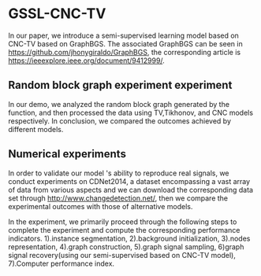 # GSSL-CNC-TV
In our paper, we introduce a semi-supervised learning model based on CNC-TV based on GraphBGS.
The associated GraphBGS can be seen in <https://github.com/jhonygiraldo/GraphBGS>, the corresponding article is <https://ieeexplore.ieee.org/document/9412999/>.

## Random block graph experiment experiment
In our demo, we analyzed the random block graph generated by the function, and then processed the data using TV,Tikhonov, and CNC models respectively. In conclusion, we compared the outcomes achieved by different models.

## Numerical experiments
In order to validate our model 's ability to reproduce real signals, we conduct experiments on CDNet2014, a dataset encompassing a vast array of data from various aspects and we can download the corresponding data set through <http://www.changedetection.net/>, then we  compare the experimental outcomes with those of alternative models.


In the experiment, we primarily proceed through the following steps to complete the experiment and compute the corresponding performance indicators.
1).instance segmentation, 2).background initialization, 3).nodes representation, 4).graph construction, 5).graph signal sampling, 6)graph signal recovery(using our semi-supervised based on CNC-TV model), 7).Computer performance index. 

